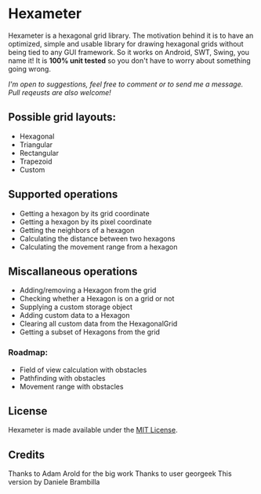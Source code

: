 # Hexameter

Hexameter is a hexagonal grid library. The motivation behind it is to have
an optimized, simple and usable library for drawing hexagonal grids without
being tied to any GUI framework. So it works on Android, SWT, Swing, you
name it! It is **100% unit tested** so you don't have to worry about something
going wrong.

*I'm open to suggestions, feel free to comment or to send me a message.
Pull reqeusts are also welcome!*

## Possible grid layouts:
 - Hexagonal
 - Triangular
 - Rectangular
 - Trapezoid
 - Custom

## Supported operations
 - Getting a hexagon by its grid coordinate
 - Getting a hexagon by its pixel coordinate
 - Getting the neighbors of a hexagon
 - Calculating the distance between two hexagons
 - Calculating the movement range from a hexagon
 
## Miscallaneous operations
 - Adding/removing a Hexagon from the grid
 - Checking whether a Hexagon is on a grid or not 
 - Supplying a custom storage object 
 - Adding custom data to a Hexagon
 - Clearing all custom data from the HexagonalGrid
 - Getting a subset of Hexagons from the grid
 
### Roadmap:
 - Field of view calculation with obstacles
 - Pathfinding with obstacles
 - Movement range with obstacles
 
## License
Hexameter is made available under the [MIT License](http://www.opensource.org/licenses/mit-license.php).

## Credits

Thanks to Adam Arold for the big work
Thanks to user georgeek
This version by Daniele Brambilla
